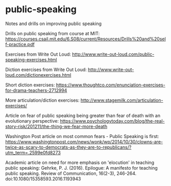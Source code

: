 # public-speaking
Notes and drills on improving public speaking

Drills on public speaking from course at MIT: https://courses.csail.mit.edu/6.S08/current/Resources/Drills%20and%20self-practice.pdf

Exercises from Write Out Loud: http://www.write-out-loud.com/public-speaking-exercises.html

Diction exercises from Write Out Loud: http://www.write-out-loud.com/dictionexercises.html

Short diction exercises: https://www.thoughtco.com/enunciation-exercises-for-drama-teachers-2712994

More articulation/diction exercises: http://www.stagemilk.com/articulation-exercises/

Article on fear of public speaking being greater than fear of death with an evolutionary perspective: https://www.psychologytoday.com/blog/the-real-story-risk/201211/the-thing-we-fear-more-death

Washington Post article on most common fears - Public Speaking is first: https://www.washingtonpost.com/news/wonk/wp/2014/10/30/clowns-are-twice-as-scary-to-democrats-as-they-are-to-republicans/?utm_term=.2599e0fd8273

Academic article on need for more emphasis on 'elocution' in teaching public speaking: Gehrke, P. J. (2016). Epilogue: A manifesto for teaching public speaking. Review of Communication, 16(2-3), 246-264. doi:10.1080/15358593.2016.1193943
